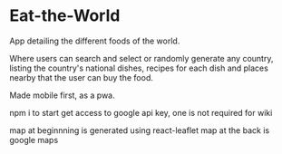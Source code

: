 # Eat-the-World
App detailing the different foods of the world.

Where users can search and select or randomly generate any country, listing the country's national dishes, recipes for each dish and places nearby that the user can buy the food.

Made mobile first, as a pwa.

npm i to start
get access to google api key, one is not required for wiki

map at beginnning is generated using react-leaflet
map at the back is google maps
